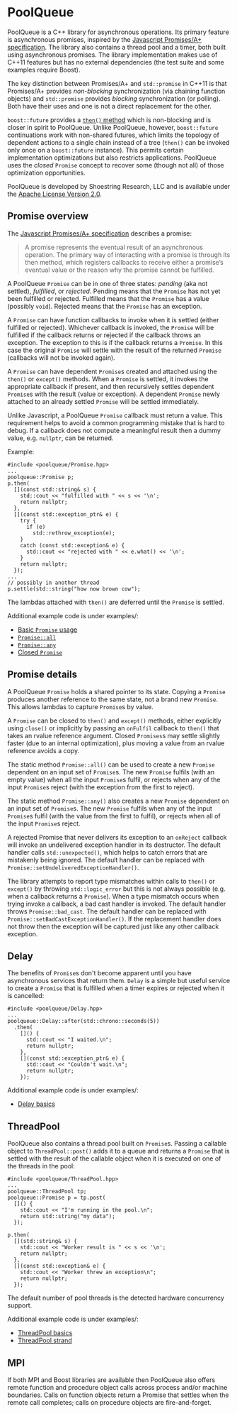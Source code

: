 # PoolQueue
PoolQueue is a C++ library for asynchronous operations. Its primary
feature is asynchronous promises, inspired by the [Javascript
Promises/A+ specification](https://promisesaplus.com/). The library
also contains a thread pool and a timer, both built using asynchronous
promises. The library implementation makes use of C++11 features but
has no external dependencies (the test suite and some examples require
Boost).

The key distinction between Promises/A+ and `std::promise` in C++11 is
that Promises/A+ provides *non-blocking* synchronization (via chaining
function objects) and `std::promise` provides *blocking*
synchronization (or polling). Both have their uses and one is not a
direct replacement for the other.

`boost::future` provides a
[`then()` method](http://www.boost.org/doc/libs/1_57_0/doc/html/thread/synchronization.html#thread.synchronization.futures.then)
which is non-blocking and is closer in spirit to PoolQueue. Unlike
PoolQueue, however, `boost::future` continuations work with non-shared
futures, which limits the topology of dependent actions to a single
chain instead of a tree (`then()` can be invoked only once on a
`boost::future` instance). This permits certain implementation
optimizations but also restricts applications. PoolQueue uses the
*closed* `Promise` concept to recover some (though not all) of those
optimization opportunities.

PoolQueue is developed by Shoestring Research, LLC and is available
under the [Apache License Version
2.0](http://www.apache.org/licenses/LICENSE-2.0).

## Promise overview
The [Javascript
Promises/A+ specification](https://promisesaplus.com/) describes a promise:

> A promise represents the eventual result of an asynchronous
> operation. The primary way of interacting with a promise is through
> its then method, which registers callbacks to receive either a
> promise’s eventual value or the reason why the promise cannot be
> fulfilled.

A PoolQueue `Promise` can be in one of three states: *pending* (aka
not settled), *fulfilled*, or *rejected*. Pending means that the
`Promise` has not yet been fulfilled or rejected. Fulfilled means that
the `Promise` has a value (possibly `void`). Rejected means that the
`Promise` has an exception.

A `Promise` can have function callbacks to invoke when it is settled
(either fulfilled or rejected). Whichever callback is invoked, the
`Promise` will be fulfilled if the callback returns or rejected if the
callback throws an exception. The exception to this is if the callback
returns a `Promise`. In this case the original `Promise` will settle
with the result of the returned `Promise` (callbacks will not be
invoked again).

A `Promise` can have dependent `Promise`s created and attached using
the `then()` or `except()` methods. When a `Promise` is settled, it
invokes the appropriate callback if present, and then recursively
settles dependent `Promise`s with the result (value or exception). A
dependent `Promise` newly attached to an already settled `Promise`
will be settled immediately.

Unlike Javascript, a PoolQueue `Promise` callback must return a
value. This requirement helps to avoid a common programming mistake
that is hard to debug. If a callback does not compute a meaningful
result then a dummy value, e.g. `nullptr`, can be returned.

Example:

    #include <poolqueue/Promise.hpp>
    ...
    poolqueue::Promise p;
    p.then(
      [](const std::string& s) {
        std::cout << "fulfilled with " << s << '\n';
        return nullptr;
      },
      [](const std::exception_ptr& e) {
        try {
          if (e)
            std::rethrow_exception(e);
        }
        catch (const std::exception& e) {
          std::cout << "rejected with " << e.what() << '\n';
        }
        return nullptr;
      });
    ...
    // possibly in another thread
    p.settle(std::string("how now brown cow");

The lambdas attached with `then()` are deferred until the `Promise` is
settled.

Additional example code is under examples/:

* [Basic `Promise` usage](https://github.com/rhashimoto/poolqueue/blob/master/examples/Promise_basics.cpp)
* [`Promise::all`](https://github.com/rhashimoto/poolqueue/blob/master/examples/Promise_all.cpp)
* [`Promise::any`](https://github.com/rhashimoto/poolqueue/blob/master/examples/Promise_any.cpp)
* [Closed `Promise`](https://github.com/rhashimoto/poolqueue/blob/master/examples/Promise_close.cpp)

## Promise details
A PoolQueue `Promise` holds a shared pointer to its state. Copying a
`Promise` produces another reference to the same state, not a brand
new `Promise`. This allows lambdas to capture `Promise`s by value.

A `Promise` can be closed to `then()` and `except()` methods, either
explicitly using `close()` or implicitly by passing an `onFulfil`
callback to `then()` that takes an rvalue reference argument. Closed
`Promises`s may settle slightly faster (due to an internal
optimization), plus moving a value from an rvalue reference avoids a
copy.

The static method `Promise::all()` can be used to create a new
`Promise` dependent on an input set of `Promise`s. The new `Promise`
fulfils (with an empty value) when all the input `Promise`s fulfil, or
rejects when any of the input `Promise`s reject (with the exception
from the first to reject).

The static method `Promise::any()` also creates a new `Promise`
dependent on an input set of `Promise`s. The new `Promise` fulfils
when any of the input `Promise`s fulfil (with the value from the
first to fulfil), or rejects when all of the input `Promise`s reject.

A rejected Promise that never delivers its exception to an `onReject`
callback will invoke an undelivered exception handler in its
destructor. The default handler calls `std::unexpected()`, which helps
to catch errors that are mistakenly being ignored. The default handler
can be replaced with `Promise::setUndeliveredExceptionHandler()`.

The library attempts to report type mismatches within calls to
`then()` or `except()` by throwing `std::logic_error` but this is not
always possible (e.g. when a callback returns a `Promise`). When a
type mismatch occurs when trying invoke a callback, a bad cast handler
is invoked. The default handler throws `Promise::bad_cast`. The
default handler can be replaced with
`Promise::setBadCastExceptionHandler()`. If the replacement handler
does not throw then the exception will be captured just like any other
callback exception.

## Delay
The benefits of `Promise`s don't become apparent until you have
asynchronous services that return them. `Delay` is a simple but
useful service to create a `Promise` that is fulfilled when a timer
expires or rejected when it is cancelled:

    #include <poolqueue/Delay.hpp>
    ...
    poolqueue::Delay::after(std::chrono::seconds(5))
      .then(
        []() {
          std::cout << "I waited.\n";
          return nullptr;
        },
        [](const std::exception_ptr& e) {
          std::cout << "Couldn't wait.\n";
          return nullptr;
        });

Additional example code is under examples/:

* [Delay basics](https://github.com/rhashimoto/poolqueue/blob/master/examples/Delay_basics.cpp)

## ThreadPool
PoolQueue also contains a thread pool built on `Promise`s.  Passing a
callable object to `ThreadPool::post()` adds it to a queue and returns
a `Promise` that is settled with the result of the callable object
when it is executed on one of the threads in the pool:

    #include <poolqueue/ThreadPool.hpp>
    ...
    poolqueue::ThreadPool tp;
    poolqueue::Promise p = tp.post(
      []() {
        std::cout << "I'm running in the pool.\n";
        return std::string("my data");
      });
      
    p.then(
      [](std::string& s) {
        std::cout << "Worker result is " << s << '\n';
        return nullptr;
      },
      [](const std::exception& e) {
        std::cout << "Worker threw an exception\n";
        return nullptr;
      });

The default number of pool threads is the detected hardware
concurrency support.

Additional example code is under examples/:

* [ThreadPool basics](https://github.com/rhashimoto/poolqueue/blob/master/examples/ThreadPool_basics.cpp)
* [ThreadPool strand](https://github.com/rhashimoto/poolqueue/blob/master/examples/ThreadPool_strand.cpp)

## MPI
If both MPI and Boost libraries are available then PoolQueue also
offers remote function and procedure object calls across process
and/or machine boundaries. Calls on function objects return a
Promise that settles when the remote call completes; calls on
procedure objects are fire-and-forget.